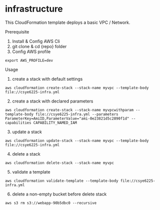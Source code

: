 # infrastructure

This CloudFormation template deploys a basic VPC / Network.

Prerequisite

1. Install & Config AWS Cli
2. git clone & cd {repo} folder
3. Config AWS profile
```
export AWS_PROFILE=dev
```

Usage

1. create a stack with default settings
```
aws cloudformation create-stack --stack-name myvpc --template-body file://csye6225-infra.yml
```

2. create a stack with declared parameters
```
aws cloudformation create-stack --stack-name myvpcwithparam --template-body file://csye6225-infra.yml --parameters ParameterKey=AmiID,ParameterValue="ami-0e23821d5c2890f1d" --capabilities CAPABILITY_NAMED_IAM
```

3. update a stack
```
aws cloudformation update-stack --stack-name myvpc --template-body file://csye6225-infra.yml
```

4. delete a stack
```
aws cloudformation delete-stack --stack-name myvpc
```

5. validate a template
```
aws cloudformation validate-template --template-body file://csye6225-infra.yml
```

6. delete a non-empty bucket before delete stack
```
aws s3 rm s3://webapp-90b5dbc0 --recursive
```
